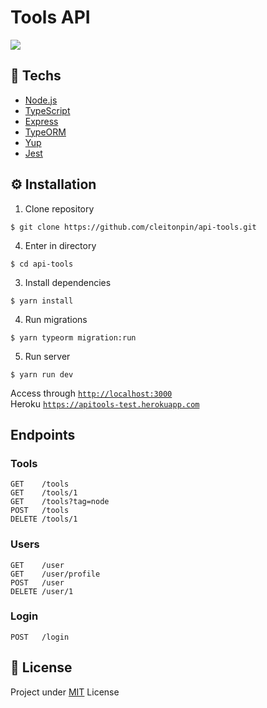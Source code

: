 # Tools API

<img src="https://heroku-badges.herokuapp.com/?app=heroku-badges" />

## 🚀 Techs
- [Node.js](https://nodejs.org/en/)
- [TypeScript](https://www.typescriptlang.org/)
- [Express](https://expressjs.com/)
- [TypeORM](https://typeorm.io/)
- [Yup](https://github.com/jquense/yup)
- [Jest](https://jestjs.io/)

## ⚙ Installation
1. Clone repository
```console
$ git clone https://github.com/cleitonpin/api-tools.git
```
4. Enter in directory
```console
$ cd api-tools
```
3. Install dependencies
```console
$ yarn install
```
4. Run migrations
```console
$ yarn typeorm migration:run
```
5. Run server
```console
$ yarn run dev
```

Access through [`http://localhost:3000`](http://127.0.0.1:3000/)<br>
Heroku [`https://apitools-test.herokuapp.com`](https://apitools-test.herokuapp.com)

## Endpoints
### Tools
```http
GET    /tools
GET    /tools/1
GET    /tools?tag=node
POST   /tools
DELETE /tools/1
```
### Users
```http
GET    /user
GET    /user/profile
POST   /user
DELETE /user/1
```
### Login
```http
POST   /login
```

## 📜 License

Project under [MIT](./LICENSE) License
